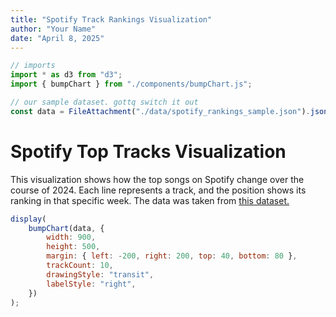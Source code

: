 ```yaml
---
title: "Spotify Track Rankings Visualization"
author: "Your Name"
date: "April 8, 2025"
---
```


```js
// imports
import * as d3 from "d3";
import { bumpChart } from "./components/bumpChart.js";

// our sample dataset. gottq switch it out
const data = FileAttachment("./data/spotify_rankings_sample.json").json();
```

# Spotify Top Tracks Visualization

This visualization shows how the top songs on Spotify change over the course of 2024. Each line represents a track, and the position shows its ranking in that specific week. The data was taken from [this dataset.](https://www.kaggle.com/datasets/federicocester97/spotify-global-chart-2024)

```js
display(
	bumpChart(data, {
		width: 900,
		height: 500,
		margin: { left: -200, right: 200, top: 40, bottom: 80 },
		trackCount: 10,
		drawingStyle: "transit",
		labelStyle: "right",
	})
);
```

